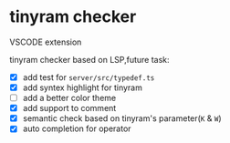 # tinyram checker

VSCODE extension

tinyram checker based on LSP,future task:

- [x] add test for `server/src/typedef.ts`
- [x] add syntex highlight for tinyram
- [ ] add a better color theme
- [x] add support to comment
- [x] semantic check based on tinyram's parameter(`K` & `W`)
- [x] auto completion for operator
